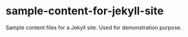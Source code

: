 sample-content-for-jekyll-site
==============================

Sample content files for a Jekyll site. Used for demonstration purpose.

